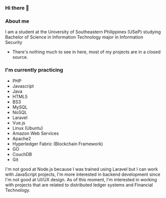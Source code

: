 ### Hi there 👋

### About me

I am a student at the University of Southeastern Philippines (USeP) studying Bachelor of Science in Information Technology major in Information Security

- There's nothing much to see in here, most of my projects are in a closed source.

### I'm currently practicing
- PHP
- Javascript
- Java
- HTML5
- BS3
- MySQL
- NoSQL
- Laravel
- Vue.js
- Linux (Ubuntu)
- Amazon Web Services
- Apache2
- Hyperledger Fabric (Blockchain Framework)
- GO
- CouchDB
- Git

I'm not good at Node.js because I was trained using Laravel but I can work with JavaScript projects, I'm more interested in backend development since I'm not good at UI/UX design. As of this moment, I'm interested in working with projects that are related to distributed ledger systems and Financial Technology.



